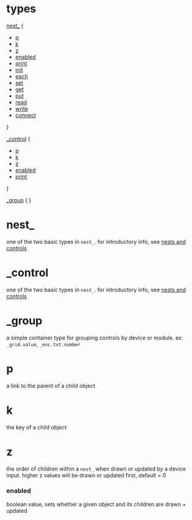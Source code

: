 # types

[nest_](#nest_) {
  - [p](#p)
  - [k](#k)
  - [z](#z)
  - [enabled](#enabled)
  - [print](#print)
  - [init](#init)
  - [each](#each)
  - [set](#set)
  - [get](#get)
  - [put](#put)
  - [read](#read)
  - [write](#write)
  - [connect](#connect)
  
}

[_control](#_control) {
  - [p](#p)
  - [k](#k)
  - [z](#z)
  - [enabled](#enabled)
  - [print](#print)
  
}

[_group](#_control) { }

# nest_

one of the two basic types in `nest_`. for introductory info, see [nests and controls](../study/study1.md)

# _control

one of the two basic types in `nest_`. for introductory info, see [nests and controls](../study/study1.md)

# _group

a simple container type for grouping controls by device or module. ex: `_grid.value`, `_enc.txt.number`

# p

a link to the parent of a child object

# k

the key of a child object

# z

the order of children within a `nest_` when drawn or updated by a device input. higher z values will be drawn or updated first, default = 0

### enabled

boolean value, sets whether a given object and its children are drawn + updated
